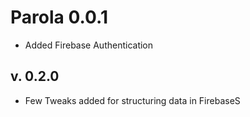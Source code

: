 # Parola 0.0.1

- Added Firebase Authentication

## v. 0.2.0

- Few Tweaks added for structuring data in FirebaseS